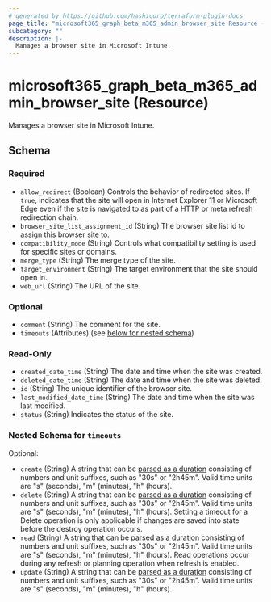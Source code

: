 ```yaml
---
# generated by https://github.com/hashicorp/terraform-plugin-docs
page_title: "microsoft365_graph_beta_m365_admin_browser_site Resource - microsoft365"
subcategory: ""
description: |-
  Manages a browser site in Microsoft Intune.
---
```


# microsoft365_graph_beta_m365_admin_browser_site (Resource)

Manages a browser site in Microsoft Intune.



<!-- schema generated by tfplugindocs -->
## Schema

### Required

- `allow_redirect` (Boolean) Controls the behavior of redirected sites. If `true`, indicates that the site will open in Internet Explorer 11 or Microsoft Edge even if the site is navigated to as part of a HTTP or meta refresh redirection chain.
- `browser_site_list_assignment_id` (String) The browser site list id to assign this browser site to.
- `compatibility_mode` (String) Controls what compatibility setting is used for specific sites or domains.
- `merge_type` (String) The merge type of the site.
- `target_environment` (String) The target environment that the site should open in.
- `web_url` (String) The URL of the site.

### Optional

- `comment` (String) The comment for the site.
- `timeouts` (Attributes) (see [below for nested schema](#nestedatt--timeouts))

### Read-Only

- `created_date_time` (String) The date and time when the site was created.
- `deleted_date_time` (String) The date and time when the site was deleted.
- `id` (String) The unique identifier of the browser site.
- `last_modified_date_time` (String) The date and time when the site was last modified.
- `status` (String) Indicates the status of the site.

<a id="nestedatt--timeouts"></a>
### Nested Schema for `timeouts`

Optional:

- `create` (String) A string that can be [parsed as a duration](https://pkg.go.dev/time#ParseDuration) consisting of numbers and unit suffixes, such as "30s" or "2h45m". Valid time units are "s" (seconds), "m" (minutes), "h" (hours).
- `delete` (String) A string that can be [parsed as a duration](https://pkg.go.dev/time#ParseDuration) consisting of numbers and unit suffixes, such as "30s" or "2h45m". Valid time units are "s" (seconds), "m" (minutes), "h" (hours). Setting a timeout for a Delete operation is only applicable if changes are saved into state before the destroy operation occurs.
- `read` (String) A string that can be [parsed as a duration](https://pkg.go.dev/time#ParseDuration) consisting of numbers and unit suffixes, such as "30s" or "2h45m". Valid time units are "s" (seconds), "m" (minutes), "h" (hours). Read operations occur during any refresh or planning operation when refresh is enabled.
- `update` (String) A string that can be [parsed as a duration](https://pkg.go.dev/time#ParseDuration) consisting of numbers and unit suffixes, such as "30s" or "2h45m". Valid time units are "s" (seconds), "m" (minutes), "h" (hours).
